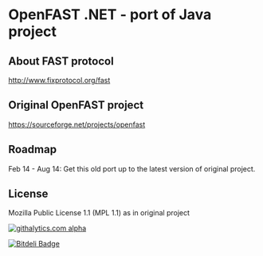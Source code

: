 OpenFAST .NET - port of Java project
====================================

About FAST protocol
-------------------
http://www.fixprotocol.org/fast

Original OpenFAST project
-------------------------
https://sourceforge.net/projects/openfast

Roadmap
-------
Feb 14 - Aug 14: Get this old port up to the latest version of original project.

License
-------
Mozilla Public License 1.1 (MPL 1.1) as in original project

[![githalytics.com alpha](https://cruel-carlota.pagodabox.com/cd541285fc670870fedd8c73a586d4ae "githalytics.com")](http://githalytics.com/devfrenzy/openfast.net)

[![Bitdeli Badge](https://d2weczhvl823v0.cloudfront.net/devfrenzy/openfast.net/trend.png)](https://bitdeli.com/free "Bitdeli Badge")
